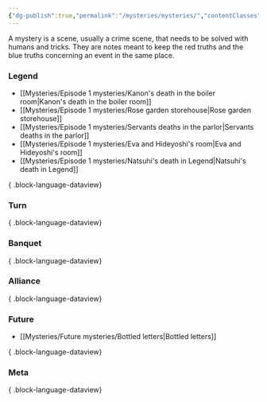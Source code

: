 ```yaml
---
{"dg-publish":true,"permalink":"/mysteries/mysteries/","contentClasses":"center-headings red-truth red-links blue-truth","created":"2025-03-31T18:55:49.544+02:00","updated":"2025-03-31T19:00:51.200+02:00"}
---
```


A mystery is a scene, usually a crime scene, that needs to be solved with humans  and tricks.
They are notes meant to keep the red truths and the blue truths concerning an event in the same place.

### Legend

- [[Mysteries/Episode 1 mysteries/Kanon's death in the boiler room\|Kanon's death in the boiler room]]
- [[Mysteries/Episode 1 mysteries/Rose garden storehouse\|Rose garden storehouse]]
- [[Mysteries/Episode 1 mysteries/Servants deaths in the parlor\|Servants deaths in the parlor]]
- [[Mysteries/Episode 1 mysteries/Eva and Hideyoshi's room\|Eva and Hideyoshi's room]]
- [[Mysteries/Episode 1 mysteries/Natsuhi's death in Legend\|Natsuhi's death in Legend]]

{ .block-language-dataview}

### Turn

{ .block-language-dataview}
### Banquet

{ .block-language-dataview}
### Alliance

{ .block-language-dataview}

### Future
- [[Mysteries/Future mysteries/Bottled letters\|Bottled letters]]

{ .block-language-dataview}

### Meta

{ .block-language-dataview}
